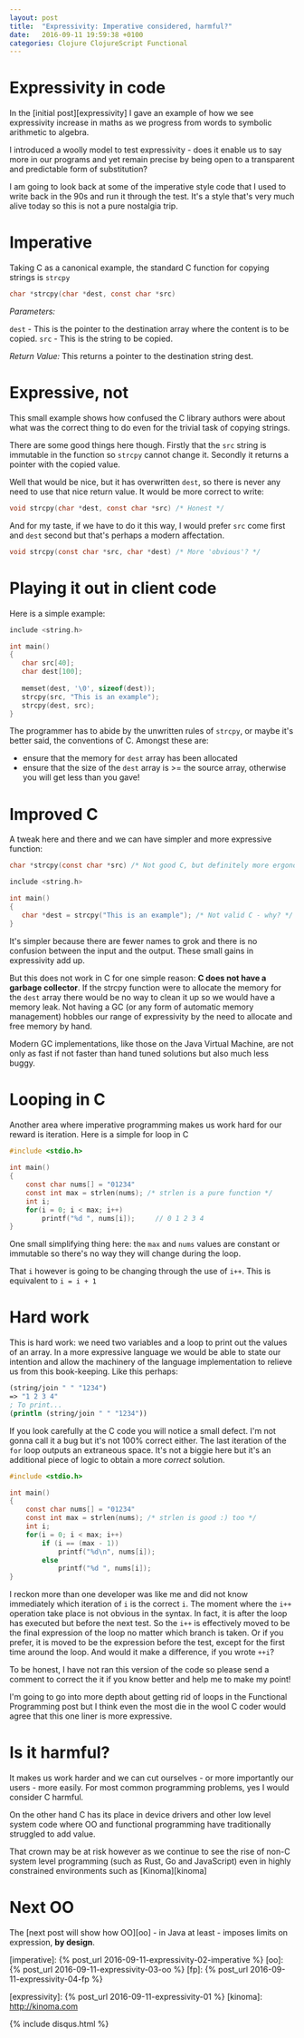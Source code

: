```yaml
---
layout: post
title:  "Expressivity: Imperative considered, harmful?"
date:   2016-09-11 19:59:38 +0100
categories: Clojure ClojureScript Functional
---
```


# Expressivity in code
In the [initial post][expressivity] I gave an example of how we see expressivity increase in maths as we progress from words to symbolic arithmetic to algebra.

I introduced a woolly model to test expressivity - does it enable us to say more in our programs and yet remain precise by being open to a transparent and predictable form of substitution?

I am going to look back at some of the imperative style code that I used to write back in the 90s and run it through the test. It's a style that's very much alive today so this is not a pure nostalgia trip.

# Imperative
Taking C as a canonical example, the standard C function for copying strings is `strcpy`

```C
char *strcpy(char *dest, const char *src)
```

*Parameters:* 

`dest` - This is the pointer to the destination array where the content is to be copied. `src` - This is the string to be copied.

*Return Value:* This returns a pointer to the destination string dest.

# Expressive, not
This small example shows how confused the C library authors were about what was the correct thing to do even for the trivial task of copying strings.

There are some good things here though. Firstly that the `src` string is immutable in the function so `strcpy` cannot change it. Secondly it returns a pointer with the copied value.

Well that would be nice, but it has overwritten `dest`, so there is never any need to use that nice return value. It would be more correct to write:

```C
void strcpy(char *dest, const char *src) /* Honest */
```

And for my taste, if we have to do it this way, I would prefer `src` come first and `dest` second but that's perhaps a modern affectation.

```C
void strcpy(const char *src, char *dest) /* More 'obvious'? */
```

# Playing it out in client code
Here is a simple example:

```C
include <string.h>

int main()
{
   char src[40];
   char dest[100];
  
   memset(dest, '\0', sizeof(dest));
   strcpy(src, "This is an example");
   strcpy(dest, src);
}

```

The programmer has to abide by the unwritten rules of `strcpy`, or maybe it's better said, the conventions of C. Amongst these are:
- ensure that the memory for `dest` array has been allocated
- ensure that the size of the `dest` array is >= the source array, otherwise you will get less than you gave!

# Improved C

A tweak here and there and we can have simpler and more expressive function:

```C
char *strcpy(const char *src) /* Not good C, but definitely more ergonomic */
```

```C
include <string.h>

int main()
{
   char *dest = strcpy("This is an example"); /* Not valid C - why? */
}

```

It's simpler because there are fewer names to grok and there is no confusion between the input and the output. These small gains in expressivity add up.

But this does not work in C for one simple reason: **C does not have a garbage collector**. If the strcpy function were to allocate the memory for the `dest` array there would be no way to clean it up so we would have a memory leak. Not having a GC (or any form of automatic memory management) hobbles our range of expressivity by the need to allocate and free memory by hand. 

Modern GC implementations, like those on the Java Virtual Machine, are not only as fast if not faster than hand tuned solutions but also much less buggy.

# Looping in C

Another area where imperative programming makes us work hard for our reward is iteration. Here is a simple for loop in C

```C
#include <stdio.h>
 
int main()
{
    const char nums[] = "01234"
    const int max = strlen(nums); /* strlen is a pure function */
    int i;
    for(i = 0; i < max; i++)
        printf("%d ", nums[i]);     // 0 1 2 3 4
}
```

One small simplifying thing here: the `max` and `nums` values are constant or immutable so there's no way they will change during the loop.

That `i` however is going to be changing through the use of `i++`. This is equivalent to `i = i + 1`

# Hard work

This is hard work: we need two variables and a loop to print out the values of an array. In a more expressive language we would be able to state our intention and allow the machinery of the language implementation to relieve us from this book-keeping. Like this perhaps:

```clojure
(string/join " " "1234")
=> "1 2 3 4"
; To print... 
(println (string/join " " "1234"))
```

If you look carefully at the C code you will notice a small defect. I'm not gonna call it a bug but it's not 100% correct either. The last iteration of the `for` loop outputs an extraneous space. It's not a biggie here but it's an additional piece of logic to obtain a more *correct* solution.

```c
#include <stdio.h>

int main()
{
    const char nums[] = "01234"
    const int max = strlen(nums); /* strlen is good :) too */
    int i;
    for(i = 0; i < max; i++)
        if (i == (max - 1))
            printf("%d\n", nums[i]);
        else
            printf("%d ", nums[i]);
}
```

I reckon more than one developer was like me and did not know immediately which iteration of `i` is the correct `i`. The moment where the `i++` operation take place is not obvious in the syntax. In fact, it is after the loop has executed but before the next test. So the `i++` is effectively moved to be the final expression of the loop no matter which branch is taken. Or if you prefer, it is moved to be the expression before the test, except for the first time around the loop. And would it make a difference, if you wrote `++i`?
 
To be honest, I have not ran this version of the code so please send a comment to correct the it if you know better and help me to make my point!

I'm going to go into more depth about getting rid of loops in the Functional Programming post but I think even the most die in the wool C coder would agree that this one liner is more expressive.

# Is it harmful?

It makes us work harder and we can cut ourselves - or more importantly our users - more easily. For most common programming problems, yes I would consider C harmful.

On the other hand C has its place in device drivers and other low level system code where OO and functional programming have traditionally struggled to add value. 

That crown may be at risk however as we continue to see the rise of non-C system level programming (such as Rust, Go and JavaScript) even in highly constrained environments such as [Kinoma][kinoma]

# Next OO

The [next post will show how OO][oo] - in Java at least - imposes limits on expression, **by design**.

[imperative]: {% post_url 2016-09-11-expressivity-02-imperative %}
[oo]: {% post_url 2016-09-11-expressivity-03-oo %}
[fp]: {% post_url 2016-09-11-expressivity-04-fp %}

[expressivity]: {% post_url 2016-09-11-expressivity-01 %}
[kinoma]: http://kinoma.com

{% include disqus.html %}